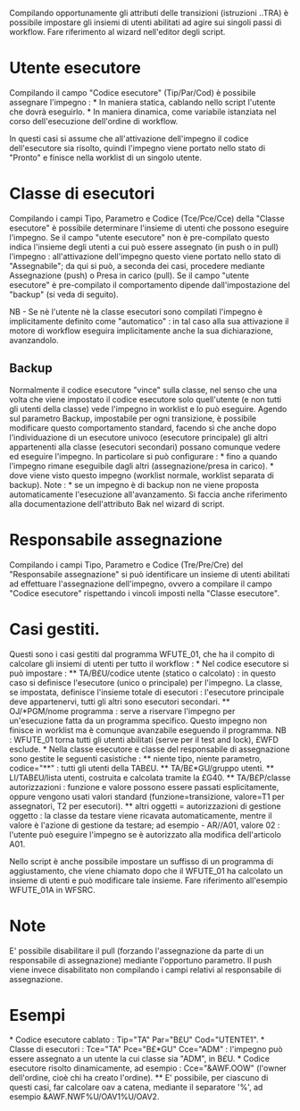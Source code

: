 Compilando opportunamente gli attributi delle transizioni (istruzioni ..TRA) è possibile impostare gli insiemi di utenti abilitati ad agire sui singoli passi di workflow. Fare riferimento al wizard nell'editor degli script.

# Utente esecutore

Compilando il campo "Codice esecutore" (Tip/Par/Cod) è possibile assegnare l'impegno : 
 \* In maniera statica, cablando nello script l'utente che dovrà eseguirlo.
 \* In maniera dinamica, come variabile istanziata nel corso dell'esecuzione dell'ordine di workflow.

In questi casi si assume che all'attivazione dell'impegno il codice dell'esecutore sia risolto, quindi l'impegno viene portato nello stato di "Pronto" e finisce nella worklist di un singolo utente.

# Classe di esecutori

Compilando i campi Tipo, Parametro e Codice (Tce/Pce/Cce) della "Classe esecutore" è possibile determinare l'insieme di utenti che possono eseguire l'impegno.
Se il campo "utente esecutore" non è pre-compilato questo indica l'insieme degli utenti a cui può essere assegnato (in push o in pull) l'impegno :  all'attivazione dell'impegno questo viene portato nello stato di "Assegnabile"; da qui si può, a seconda dei casi, procedere mediante Assegnazione (push) o Presa in carico (pull).
Se il campo "utente esecutore" è pre-compilato il comportamento dipende dall'impostazione del "backup" (si veda di seguito).

NB - Se nè l'utente nè la classe esecutori sono compilati l'impegno è implicitamente definito come "automatico" :  in tal caso alla sua attivazione il motore di workflow eseguira implicitamente anche la sua dichiarazione, avanzandolo.

## Backup

Normalmente il codice esecutore "vince" sulla classe, nel senso che una volta che viene impostato il codice esecutore solo quell'utente (e non tutti gli utenti della classe) vede l'impegno in worklist e lo può eseguire.
Agendo sul parametro Backup, impostabile per ogni transizione, è possibile modificare questo comportamento standard, facendo sì che anche dopo l'individuazione di un esecutore univoco (esecutore principale) gli altri appartenenti alla classe (esecutori secondari) possano comunque vedere ed eseguire l'impegno.
In particolare si può configurare : 
 \* fino a quando l'impegno rimane eseguibile dagli altri (assegnazione/presa in carico).
 \* dove viene visto questo impegno (worklist normale, worklist separata di backup).
Note : 
 \* se un impegno è di backup non ne viene proposta automaticamente l'esecuzione all'avanzamento.
Si faccia anche riferimento alla documentazione dell'attributo Bak nel wizard di script.

# Responsabile assegnazione

Compilando i campi Tipo, Parametro e Codice (Tre/Pre/Cre) del "Responsabile assegnazione" si può identificare un insieme di utenti abilitati ad effettuare l'assegnazione dell'impegno, ovvero a compilare il campo "Codice esecutore" rispettando i vincoli imposti nella "Classe esecutore".

# Casi gestiti.

Questi sono i casi gestiti dal programma WFUTE_01, che ha il compito di calcolare gli insiemi di utenti per tutto il workflow : 
 \* Nel codice esecutore si può impostare : 
 \*\* TA/B£U/codice utente (statico o calcolato) :  in questo caso si definisce l'esecutore (unico o principale) per l'impegno. La classe, se impostata, definisce l'insieme totale di esecutori :  l'esecutore principale deve appartenervi, tutti gli altri sono esecutori secondari.
 \*\* OJ/\*PGM/nome programma :  serve a riservare l'impegno per un'esecuzione fatta da un programma specifico. Questo impegno non finisce in worklist ma è comunque avanzabile eseguendo il programma. NB :  WFUTE_01 torna tutti gli utenti abilitati (serve per il test and lock), £WFD esclude.
 \* Nella classe esecutore e classe del responsabile di assegnazione sono gestite le seguenti casistiche : 
 \*\* niente tipo, niente parametro, codice="\*\*" :  tutti gli utenti della TAB£U.
 \*\* TA/B£\*GU/gruppo utenti.
 \*\* LI/TAB£U/lista utenti, costruita e calcolata tramite la £G40.
 \*\* TA/B£P/classe autorizzazioni :  funzione e valore possono essere passati esplicitamente, oppure vengono usati valori standard (funzione=transizione, valore=T1 per assegnatori, T2 per esecutori).
 \*\* altri oggetti = autorizzazioni di gestione oggetto :  la classe da testare viene ricavata automaticamente, mentre il valore è l'azione di gestione da testare; ad esempio - AR//A01, valore 02 :  l'utente può eseguire l'impegno se è autorizzato alla modifica dell'articolo A01.

Nello script è anche possibile impostare un suffisso di un programma di aggiustamento, che viene chiamato dopo che il WFUTE_01 ha calcolato un insieme di utenti e può modificare tale insieme.
Fare riferimento all'esempio WFUTE_01A in WFSRC.

# Note

E' possibile disabilitare il pull (forzando l'assegnazione da parte di un responsabile di assegnazione) mediante l'opportuno parametro.
Il push viene invece disabilitato non compilando i campi relativi al responsabile di assegnazione.

# Esempi

 \* Codice esecutore cablato :  Tip="TA" Par="B£U" Cod="UTENTE1".
 \* Classe di esecutori :  Tce="TA" Pce="B£\*GU" Cce="ADM" :  l'impegno può essere assegnato a un utente la cui classe sia "ADM", in B£U.
 \* Codice esecutore risolto dinamicamente, ad esempio :  Cce="&AWF.OOW" (l'owner dell'ordine, cioè chi ha creato l'ordine).
 \*\* E' possibile, per ciascuno di questi casi, far calcolare oav a catena, mediante il separatore '%', ad esempio &AWF.NWF%U/OAV1%U/OAV2.
